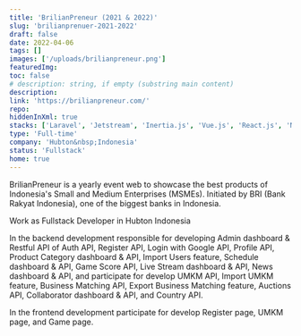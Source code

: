 ```yaml
---
title: 'BrilianPreneur (2021 & 2022)'
slug: 'brilianprenuer-2021-2022'
draft: false
date: 2022-04-06
tags: []
images: ['/uploads/brilianpreneur.png']
featuredImg:
toc: false
# description: string, if empty (substring main content)
description:
link: 'https://brilianpreneur.com/'
repo:
hiddenInXml: true
stacks: ['Laravel', 'Jetstream', 'Inertia.js', 'Vue.js', 'React.js', 'Next.js']
type: 'Full-time'
company: 'Hubton&nbsp;Indonesia'
status: 'Fullstack'
home: true
---
```


BrilianPreneur is a yearly event web to showcase the best products of Indonesia's Small and Medium Enterprises (MSMEs). Initiated by BRI (Bank Rakyat Indonesia), one of the biggest banks in Indonesia.

Work as Fullstack Developer in Hubton Indonesia

In the backend development responsible for developing Admin dashboard & Restful API of Auth API, Register API, Login with Google API, Profile API, Product Category dashboard & API, Import Users feature, Schedule dashboard & API, Game Score API, Live Stream dashboard & API, News dashboard & API, and participate for develop UMKM API, Import UMKM feature, Business Matching API, Export Business Matching feature, Auctions API, Collaborator dashboard & API, and Country API.

In the frontend development participate for develop Register page, UMKM page, and Game page.
